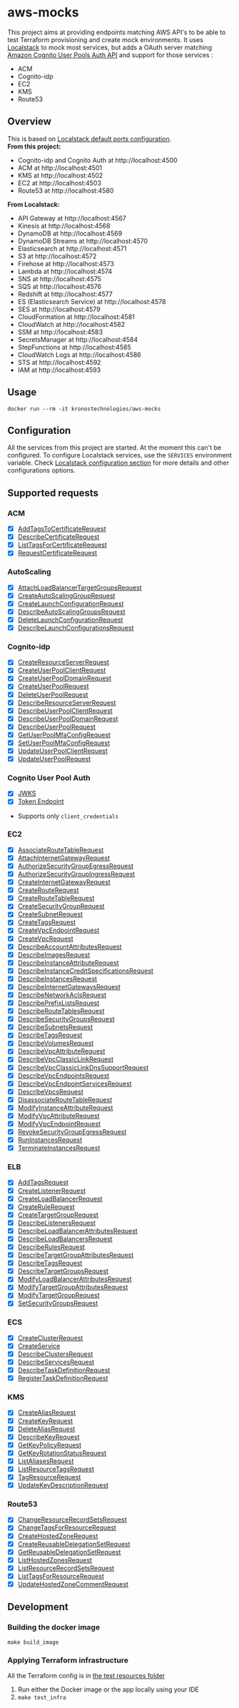# aws-mocks
This project aims at providing endpoints matching AWS API's to be able to test Terraform provisioning and create mock environments.
It uses [Localstack](https://github.com/localstack/localstack) to mock most services, but adds a OAuth server matching [Amazon Cognito User Pools Auth API](https://docs.aws.amazon.com/cognito/latest/developerguide/cognito-userpools-server-contract-reference.html) and support for those services :
- ACM
- Cognito-idp
- EC2
- KMS
- Route53

## Overview
This is based on [Localstack default ports configuration](https://github.com/localstack/localstack#overview).  
**From this project:**
- Cognito-idp and Cognito Auth at http://localhost:4500
- ACM at http://localhost:4501
- KMS at http://localhost:4502
- EC2 at http://localhost:4503
- Route53 at http://localhost:4580
  
**From Localstack:**
- API Gateway at http://localhost:4567
- Kinesis at http://localhost:4568
- DynamoDB at http://localhost:4569
- DynamoDB Streams at http://localhost:4570
- Elasticsearch at http://localhost:4571
- S3 at http://localhost:4572
- Firehose at http://localhost:4573
- Lambda at http://localhost:4574
- SNS at http://localhost:4575
- SQS at http://localhost:4576
- Redshift at http://localhost:4577
- ES (Elasticsearch Service) at http://localhost:4578
- SES at http://localhost:4579
- CloudFormation at http://localhost:4581
- CloudWatch at http://localhost:4582
- SSM at http://localhost:4583
- SecretsManager at http://localhost:4584
- StepFunctions at http://localhost:4585
- CloudWatch Logs at http://localhost:4586
- STS at http://localhost:4592
- IAM at http://localhost:4593

## Usage
`docker run --rm -it kronostechnologies/aws-mocks`

## Configuration
All the services from this project are started. At the moment this can't be configured.
To configure Localstack services, use the `SERVICES` environment variable.
Check [Localstack configuration section](https://github.com/localstack/localstack#configurations) for more details and other configurations options.

## Supported requests
### ACM
* [x] [AddTagsToCertificateRequest](https://docs.aws.amazon.com/acm/latest/APIReference/API_AddTagsToCertificate.html)  
* [x] [DescribeCertificateRequest](https://docs.aws.amazon.com/acm/latest/APIReference/API_DescribeCertificate.html)  
* [x] [ListTagsForCertificateRequest](https://docs.aws.amazon.com/acm/latest/APIReference/API_ListTagsForCertificate.html)  
* [x] [RequestCertificateRequest](https://docs.aws.amazon.com/acm/latest/APIReference/API_RequestCertificate.html)  

### AutoScaling
* [x] [AttachLoadBalancerTargetGroupsRequest](https://docs.aws.amazon.com/autoscaling/ec2/APIReference/API_AttachLoadBalancerTargetGroups.html)  
* [x] [CreateAutoScalingGroupRequest](https://docs.aws.amazon.com/autoscaling/ec2/APIReference/API_CreateAutoScalingGroup.html)  
* [x] [CreateLaunchConfigurationRequest](https://docs.aws.amazon.com/autoscaling/ec2/APIReference/API_CreateLaunchConfiguration.html)  
* [x] [DescribeAutoScalingGroupsRequest](https://docs.aws.amazon.com/autoscaling/ec2/APIReference/API_DescribeAutoScalingGroups.html)  
* [x] [DeleteLaunchConfigurationRequest](https://docs.aws.amazon.com/autoscaling/ec2/APIReference/API_DeleteLaunchConfiguration.html)  
* [x] [DescribeLaunchConfigurationsRequest](https://docs.aws.amazon.com/autoscaling/ec2/APIReference/API_DescribeLaunchConfigurations.html)  

### Cognito-idp
* [x] [CreateResourceServerRequest](https://docs.aws.amazon.com/cognito-user-identity-pools/latest/APIReference/API_CreateResourceServer.html)  
* [x] [CreateUserPoolClientRequest](https://docs.aws.amazon.com/cognito-user-identity-pools/latest/APIReference/API_CreateUserPoolClient.html)  
* [x] [CreateUserPoolDomainRequest](https://docs.aws.amazon.com/cognito-user-identity-pools/latest/APIReference/API_DescribeUserPoolDomain.html)  
* [x] [CreateUserPoolRequest](https://docs.aws.amazon.com/cognito-user-identity-pools/latest/APIReference/API_CreateUserPool.html)  
* [x] [DeleteUserPoolRequest](https://docs.aws.amazon.com/cognito-user-identity-pools/latest/APIReference/API_DeleteUserPool.html)  
* [x] [DescribeResourceServerRequest](https://docs.aws.amazon.com/cognito-user-identity-pools/latest/APIReference/API_DescribeResourceServer.html)  
* [x] [DescribeUserPoolClientRequest](https://docs.aws.amazon.com/cognito-user-identity-pools/latest/APIReference/API_DescribeUserPoolClient.html)  
* [x] [DescribeUserPoolDomainRequest](https://docs.aws.amazon.com/cognito-user-identity-pools/latest/APIReference/API_DescribeUserPoolDomain.html)  
* [x] [DescribeUserPoolRequest](https://docs.aws.amazon.com/cognito-user-identity-pools/latest/APIReference/API_DescribeUserPool.html)  
* [x] [GetUserPoolMfaConfigRequest](https://docs.aws.amazon.com/cognito-user-identity-pools/latest/APIReference/API_GetUserPoolMfaConfig.html)  
* [x] [SetUserPoolMfaConfigRequest](https://docs.aws.amazon.com/cognito-user-identity-pools/latest/APIReference/API_SetUserPoolMfaConfig.html)  
* [x] [UpdateUserPoolClientRequest](https://docs.aws.amazon.com/cognito-user-identity-pools/latest/APIReference/API_UpdateUserPoolClient.html)  
* [x] [UpdateUserPoolRequest](https://docs.aws.amazon.com/cognito-user-identity-pools/latest/APIReference/API_UpdateUserPool.html)  

### Cognito User Pool Auth
* [x] [JWKS](https://docs.aws.amazon.com/cognito/latest/developerguide/amazon-cognito-user-pools-using-tokens-verifying-a-jwt.html)  
* [x] [Token Endpoint](https://docs.aws.amazon.com/cognito/latest/developerguide/token-endpoint.html)
- Supports only `client_credentials`  

### EC2
* [x] [AssociateRouteTableRequest](https://docs.aws.amazon.com/AWSEC2/latest/APIReference/API_AssociateRouteTable.html)  
* [x] [AttachInternetGatewayRequest](https://docs.aws.amazon.com/AWSEC2/latest/APIReference/API_AttachInternetGateway.html)  
* [x] [AuthorizeSecurityGroupEgressRequest](https://docs.aws.amazon.com/AWSEC2/latest/APIReference/API_AuthorizeSecurityGroupEgress.html)  
* [x] [AuthorizeSecurityGroupIngressRequest](https://docs.aws.amazon.com/AWSEC2/latest/APIReference/API_AuthorizeSecurityGroupIngress.html)  
* [x] [CreateInternetGatewayRequest](https://docs.aws.amazon.com/AWSEC2/latest/APIReference/API_CreateInternetGateway.html)  
* [x] [CreateRouteRequest](https://docs.aws.amazon.com/AWSEC2/latest/APIReference/API_CreateRoute.html)  
* [x] [CreateRouteTableRequest](https://docs.aws.amazon.com/AWSEC2/latest/APIReference/API_CreateRouteTable.html)  
* [x] [CreateSecurityGroupRequest](https://docs.aws.amazon.com/AWSEC2/latest/APIReference/API_CreateSecurityGroup.html)  
* [x] [CreateSubnetRequest](https://docs.aws.amazon.com/AWSEC2/latest/APIReference/API_CreateSubnet.html)  
* [x] [CreateTagsRequest](https://docs.aws.amazon.com/AWSEC2/latest/APIReference/API_CreateTags.html)  
* [x] [CreateVpcEndpointRequest](https://docs.aws.amazon.com/AWSEC2/latest/APIReference/API_CreateVpcEndpoint.html)  
* [x] [CreateVpcRequest](https://docs.aws.amazon.com/AWSEC2/latest/APIReference/API_CreateVpc.html)  
* [x] [DescribeAccountAttributesRequest](https://docs.aws.amazon.com/AWSEC2/latest/APIReference/API_DescribeAccountAttributes.html)  
* [x] [DescribeImagesRequest](https://docs.aws.amazon.com/AWSEC2/latest/APIReference/API_DescribeImages.html)  
* [x] [DescribeInstanceAttributeRequest](https://docs.aws.amazon.com/AWSEC2/latest/APIReference/API_DescribeInstanceAttribute.html)  
* [x] [DescribeInstanceCreditSpecificationsRequest](https://docs.aws.amazon.com/AWSEC2/latest/APIReference/API_DescribeInstanceCreditSpecifications.html)  
* [x] [DescribeInstancesRequest](https://docs.aws.amazon.com/AWSEC2/latest/APIReference/API_DescribeInstances.html)  
* [x] [DescribeInternetGatewaysRequest](https://docs.aws.amazon.com/AWSEC2/latest/APIReference/API_DescribeInternetGateways.html)  
* [x] [DescribeNetworkAclsRequest](https://docs.aws.amazon.com/AWSEC2/latest/APIReference/API_DescribeNetworkAcls.html)  
* [x] [DescribePrefixListsRequest](https://docs.aws.amazon.com/AWSEC2/latest/APIReference/API_DescribePrefixLists.html)  
* [x] [DescribeRouteTablesRequest](https://docs.aws.amazon.com/AWSEC2/latest/APIReference/API_DescribeRouteTables.html)  
* [x] [DescribeSecurityGroupsRequest](https://docs.aws.amazon.com/AWSEC2/latest/APIReference/API_DescribeSecurityGroups.html)  
* [x] [DescribeSubnetsRequest](https://docs.aws.amazon.com/AWSEC2/latest/APIReference/API_DescribeSubnets.html)  
* [x] [DescribeTagsRequest](https://docs.aws.amazon.com/AWSEC2/latest/APIReference/API_DescribeTags.html)  
* [x] [DescribeVolumesRequest](https://docs.aws.amazon.com/AWSEC2/latest/APIReference/API_DescribeVolumes.html)  
* [x] [DescribeVpcAttributeRequest](https://docs.aws.amazon.com/AWSEC2/latest/APIReference/API_DescribeVpcAttribute.html)  
* [x] [DescribeVpcClassicLinkRequest](https://docs.aws.amazon.com/AWSEC2/latest/APIReference/API_DescribeVpcClassicLink.html)  
* [x] [DescribeVpcClassicLinkDnsSupportRequest](https://docs.aws.amazon.com/AWSEC2/latest/APIReference/API_DescribeVpcClassicLinkDnsSupport.html)  
* [x] [DescribeVpcEndpointsRequest](https://docs.aws.amazon.com/AWSEC2/latest/APIReference/API_DescribeVpcEndpoints.html)  
* [x] [DescribeVpcEndpointServicesRequest](https://docs.aws.amazon.com/AWSEC2/latest/APIReference/API_DescribeVpcEndpointServices.html)  
* [x] [DescribeVpcsRequest](https://docs.aws.amazon.com/AWSEC2/latest/APIReference/API_DescribeVpcs.html)  
* [x] [DisassociateRouteTableRequest](https://docs.aws.amazon.com/AWSEC2/latest/APIReference/API_DisassociateRouteTable.html)  
* [x] [ModifyInstanceAttributeRequest](https://docs.aws.amazon.com/AWSEC2/latest/APIReference/API_ModifyInstanceAttribute.html)  
* [x] [ModifyVpcAttributeRequest](https://docs.aws.amazon.com/AWSEC2/latest/APIReference/API_ModifyVpcAttribute.html)  
* [x] [ModifyVpcEndpointRequest](https://docs.aws.amazon.com/AWSEC2/latest/APIReference/API_ModifyVpcEndpoint.html)  
* [x] [RevokeSecurityGroupEgressRequest](https://docs.aws.amazon.com/AWSEC2/latest/APIReference/API_RevokeSecurityGroupEgress.html)  
* [x] [RunInstancesRequest](https://docs.aws.amazon.com/AWSEC2/latest/APIReference/API_RunInstances.html)  
* [x] [TerminateInstancesRequest](https://docs.aws.amazon.com/AWSEC2/latest/APIReference/API_TerminateInstances.html)  

### ELB
* [x] [AddTagsRequest](https://docs.aws.amazon.com/elasticloadbalancing/latest/APIReference/API_AddTags.html)  
* [x] [CreateListenerRequest](https://docs.aws.amazon.com/elasticloadbalancing/latest/APIReference/API_CreateListener.html)  
* [x] [CreateLoadBalancerRequest](https://docs.aws.amazon.com/elasticloadbalancing/latest/APIReference/API_CreateLoadBalancer.html)  
* [x] [CreateRuleRequest](https://docs.aws.amazon.com/elasticloadbalancing/latest/APIReference/API_CreateRule.html)  
* [x] [CreateTargetGroupRequest](https://docs.aws.amazon.com/elasticloadbalancing/latest/APIReference/API_CreateTargetGroup.html)  
* [x] [DescribeListenersRequest](https://docs.aws.amazon.com/elasticloadbalancing/latest/APIReference/API_DescribeListeners.html)  
* [x] [DescribeLoadBalancerAttributesRequest](https://docs.aws.amazon.com/elasticloadbalancing/latest/APIReference/API_DescribeLoadBalancerAttributes.html)  
* [x] [DescribeLoadBalancersRequest](https://docs.aws.amazon.com/elasticloadbalancing/latest/APIReference/API_DescribeLoadBalancers.html)  
* [x] [DescribeRulesRequest](https://docs.aws.amazon.com/elasticloadbalancing/latest/APIReference/API_DescribeRules.html)  
* [x] [DescribeTargetGroupAttributesRequest](https://docs.aws.amazon.com/elasticloadbalancing/latest/APIReference/API_DescribeTargetGroupAttributes.html)  
* [x] [DescribeTagsRequest](https://docs.aws.amazon.com/elasticloadbalancing/latest/APIReference/API_DescribeTags.html)  
* [x] [DescribeTargetGroupsRequest](https://docs.aws.amazon.com/elasticloadbalancing/latest/APIReference/API_DescribeTargetGroups.html)  
* [x] [ModifyLoadBalancerAttributesRequest](https://docs.aws.amazon.com/elasticloadbalancing/latest/APIReference/API_ModifyLoadBalancerAttributes.html)  
* [x] [ModifyTargetGroupAttributesRequest](https://docs.aws.amazon.com/elasticloadbalancing/latest/APIReference/API_ModifyTargetGroupAttributes.html)  
* [x] [ModifyTargetGroupRequest](https://docs.aws.amazon.com/elasticloadbalancing/latest/APIReference/API_ModifyTargetGroup.html)  
* [x] [SetSecurityGroupsRequest](https://docs.aws.amazon.com/elasticloadbalancing/latest/APIReference/API_SetSecurityGroups.html)  

### ECS
* [x] [CreateClusterRequest](https://docs.aws.amazon.com/AmazonECS/latest/APIReference/API_CreateCluster.html)  
* [x] [CreateService](https://docs.aws.amazon.com/AmazonECS/latest/APIReference/API_CreateService.html)  
* [x] [DescribeClustersRequest](https://docs.aws.amazon.com/AmazonECS/latest/APIReference/API_DescribeClusters.html)  
* [x] [DescribeServicesRequest](https://docs.aws.amazon.com/AmazonECS/latest/APIReference/API_DescribeServices.html)  
* [x] [DescribeTaskDefinitionRequest](https://docs.aws.amazon.com/AmazonECS/latest/APIReference/API_DescribeTaskDefinition.html)  
* [x] [RegisterTaskDefinitionRequest](https://docs.aws.amazon.com/AmazonECS/latest/APIReference/API_RegisterTaskDefinition.html)  

### KMS
* [x] [CreateAliasRequest](https://docs.aws.amazon.com/kms/latest/APIReference/API_CreateAlias.html)  
* [x] [CreateKeyRequest](https://docs.aws.amazon.com/kms/latest/APIReference/API_CreateKey.html)  
* [x] [DeleteAliasRequest](https://docs.aws.amazon.com/kms/latest/APIReference/API_DeleteAlias.html)  
* [x] [DescribeKeyRequest](https://docs.aws.amazon.com/kms/latest/APIReference/API_DescribeKey.html)  
* [x] [GetKeyPolicyRequest](https://docs.aws.amazon.com/kms/latest/APIReference/API_GetKeyPolicy.html)  
* [x] [GetKeyRotationStatusRequest](https://docs.aws.amazon.com/kms/latest/APIReference/API_GetKeyRotationStatus.html)  
* [x] [ListAliasesRequest](https://docs.aws.amazon.com/kms/latest/APIReference/API_ListAliases.html)  
* [x] [ListResourceTagsRequest](https://docs.aws.amazon.com/kms/latest/APIReference/API_ListResourceTags.html)  
* [x] [TagResourceRequest](https://docs.aws.amazon.com/kms/latest/APIReference/API_TagResource.html)  
* [x] [UpdateKeyDescriptionRequest](https://docs.aws.amazon.com/kms/latest/APIReference/API_UpdateKeyDescription.html)  

### Route53
* [x] [ChangeResourceRecordSetsRequest](https://docs.aws.amazon.com/Route53/latest/APIReference/API_ChangeResourceRecordSets.html)  
* [x] [ChangeTagsForResourceRequest](https://docs.aws.amazon.com/Route53/latest/APIReference/API_ChangeTagsForResource.html)  
* [x] [CreateHostedZoneRequest](https://docs.aws.amazon.com/Route53/latest/APIReference/API_CreateHostedZone.html)  
* [x] [CreateReusableDelegationSetRequest](https://docs.aws.amazon.com/Route53/latest/APIReference/API_CreateReusableDelegationSet.html)  
* [x] [GetReusableDelegationSetRequest](https://docs.aws.amazon.com/Route53/latest/APIReference/API_GetReusableDelegationSet.html)  
* [x] [ListHostedZonesRequest](https://docs.aws.amazon.com/Route53/latest/APIReference/API_ListHostedZones.html)  
* [x] [ListResourceRecordSetsRequest](https://docs.aws.amazon.com/Route53/latest/APIReference/API_ListResourceRecordSets.html)  
* [x] [ListTagsForResourceRequest](https://docs.aws.amazon.com/Route53/latest/APIReference/API_ListTagsForResource.html)  
* [x] [UpdateHostedZoneCommentRequest](https://docs.aws.amazon.com/Route53/latest/APIReference/API_UpdateHostedZoneComment.html)  

## Development
### Building the docker image
`make build_image`

### Applying Terraform infrastructure
All the Terraform config is in [the test resources folder](./src/test/resources)

1. Run either the Docker image or the app locally using your IDE
1. `make test_infra`
